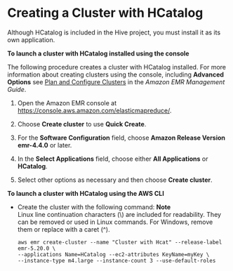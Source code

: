 # Creating a Cluster with HCatalog<a name="emr-hcatalog-create-cluster"></a>

Although HCatalog is included in the Hive project, you must install it as its own application\.

**To launch a cluster with HCatalog installed using the console**

The following procedure creates a cluster with HCatalog installed\. For more information about creating clusters using the console, including **Advanced Options** see [Plan and Configure Clusters](http://docs.aws.amazon.com/emr/latest/ManagementGuide/emr-plan.html) in the *Amazon EMR Management Guide*\.

1. Open the Amazon EMR console at [https://console\.aws\.amazon\.com/elasticmapreduce/](https://console.aws.amazon.com/elasticmapreduce/)\.

1. Choose **Create cluster** to use **Quick Create**\.

1.  For the **Software Configuration** field, choose **Amazon Release Version emr\-4\.4\.0** or later\.

1.  In the **Select Applications** field, choose either **All Applications** or **HCatalog**\.

1.  Select other options as necessary and then choose **Create cluster**\.

**To launch a cluster with HCatalog using the AWS CLI**
+ Create the cluster with the following command:
**Note**  
Linux line continuation characters \(\\\) are included for readability\. They can be removed or used in Linux commands\. For Windows, remove them or replace with a caret \(^\)\.

  ```
  aws emr create-cluster --name "Cluster with Hcat" --release-label emr-5.20.0 \
  --applications Name=HCatalog --ec2-attributes KeyName=myKey \
  --instance-type m4.large --instance-count 3 --use-default-roles
  ```